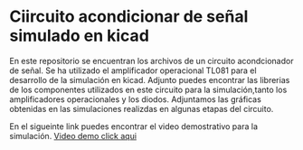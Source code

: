# Ciircuito acondicionar de señal simulado en kicad

En este repositorio se encuentran los archivos de un circuito acondcionador de señal. Se ha utilizado el amplificador operacional TL081 para el desarrollo de la simulación en kicad. Adjunto puedes encontrar las librerias de los componentes utilizados en este circuito para la simulación,tanto los amplificadores operacionales y los diodos. Adjuntamos las gráficas obtenidas en las simulaciones realizdas en algunas etapas del circuito. 

En el sigueinte link puedes encontrar el video demostrativo para la simulación.
[Video demo click aqui](https://www.youtube.com/watch?v=K12Exg5Oqd0&t=47s)

